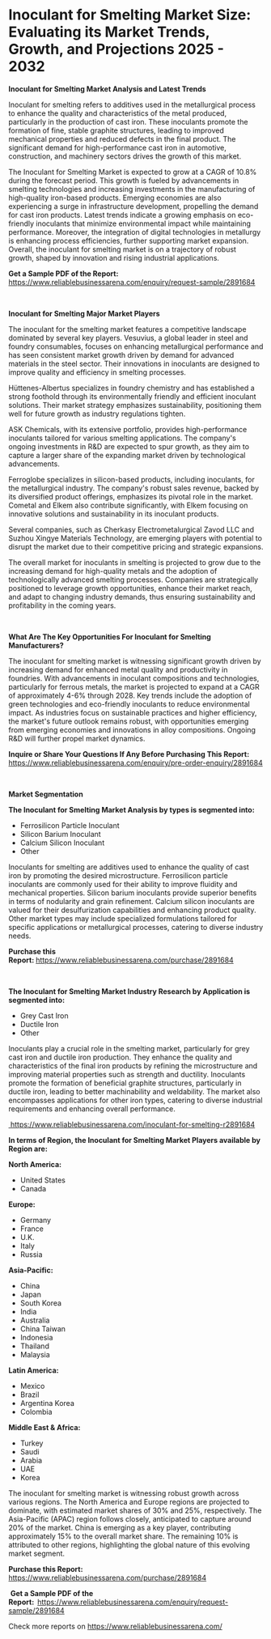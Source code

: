 <p><h1>Inoculant for Smelting Market Size: Evaluating its Market Trends, Growth, and Projections 2025 - 2032</h1></p><p><strong>Inoculant for Smelting Market Analysis and Latest Trends</strong></p>
<p><p>Inoculant for smelting refers to additives used in the metallurgical process to enhance the quality and characteristics of the metal produced, particularly in the production of cast iron. These inoculants promote the formation of fine, stable graphite structures, leading to improved mechanical properties and reduced defects in the final product. The significant demand for high-performance cast iron in automotive, construction, and machinery sectors drives the growth of this market.</p><p>The Inoculant for Smelting Market is expected to grow at a CAGR of 10.8% during the forecast period. This growth is fueled by advancements in smelting technologies and increasing investments in the manufacturing of high-quality iron-based products. Emerging economies are also experiencing a surge in infrastructure development, propelling the demand for cast iron products. Latest trends indicate a growing emphasis on eco-friendly inoculants that minimize environmental impact while maintaining performance. Moreover, the integration of digital technologies in metallurgy is enhancing process efficiencies, further supporting market expansion. Overall, the inoculant for smelting market is on a trajectory of robust growth, shaped by innovation and rising industrial applications.</p></p>
<p><strong>Get a Sample PDF of the Report:&nbsp;</strong> <a href="https://www.reliablebusinessarena.com/enquiry/request-sample/2891684?utm_campaign=3457&utm_medium=2&utm_source=Github&utm_content=ia&utm_term=14032025&utm_id=inoculant-for-smelting">https://www.reliablebusinessarena.com/enquiry/request-sample/2891684</a></p>
<p>&nbsp;</p>
<p><strong>Inoculant for Smelting Major Market Players</strong></p>
<p><p>The inoculant for the smelting market features a competitive landscape dominated by several key players. Vesuvius, a global leader in steel and foundry consumables, focuses on enhancing metallurgical performance and has seen consistent market growth driven by demand for advanced materials in the steel sector. Their innovations in inoculants are designed to improve quality and efficiency in smelting processes.</p><p>Hüttenes-Albertus specializes in foundry chemistry and has established a strong foothold through its environmentally friendly and efficient inoculant solutions. Their market strategy emphasizes sustainability, positioning them well for future growth as industry regulations tighten.</p><p>ASK Chemicals, with its extensive portfolio, provides high-performance inoculants tailored for various smelting applications. The company's ongoing investments in R&D are expected to spur growth, as they aim to capture a larger share of the expanding market driven by technological advancements.</p><p>Ferroglobe specializes in silicon-based products, including inoculants, for the metallurgical industry. The company's robust sales revenue, backed by its diversified product offerings, emphasizes its pivotal role in the market. Cometal and Elkem also contribute significantly, with Elkem focusing on innovative solutions and sustainability in its inoculant products.</p><p>Several companies, such as Cherkasy Electrometalurgical Zavod LLC and Suzhou Xingye Materials Technology, are emerging players with potential to disrupt the market due to their competitive pricing and strategic expansions.</p><p>The overall market for inoculants in smelting is projected to grow due to the increasing demand for high-quality metals and the adoption of technologically advanced smelting processes. Companies are strategically positioned to leverage growth opportunities, enhance their market reach, and adapt to changing industry demands, thus ensuring sustainability and profitability in the coming years.</p></p>
<p>&nbsp;</p>
<p><strong>What Are The Key Opportunities For Inoculant for Smelting Manufacturers?</strong></p>
<p><p>The inoculant for smelting market is witnessing significant growth driven by increasing demand for enhanced metal quality and productivity in foundries. With advancements in inoculant compositions and technologies, particularly for ferrous metals, the market is projected to expand at a CAGR of approximately 4-6% through 2028. Key trends include the adoption of green technologies and eco-friendly inoculants to reduce environmental impact. As industries focus on sustainable practices and higher efficiency, the market's future outlook remains robust, with opportunities emerging from emerging economies and innovations in alloy compositions. Ongoing R&D will further propel market dynamics.</p></p>
<p><strong>Inquire or Share Your Questions If Any Before Purchasing This Report:</strong> <a href="https://www.reliablebusinessarena.com/enquiry/pre-order-enquiry/2891684?utm_campaign=3457&utm_medium=2&utm_source=Github&utm_content=ia&utm_term=14032025&utm_id=inoculant-for-smelting">https://www.reliablebusinessarena.com/enquiry/pre-order-enquiry/2891684</a></p>
<p>&nbsp;</p>
<p><strong>Market Segmentation</strong></p>
<p><strong>The Inoculant for Smelting Market Analysis by types is segmented into:</strong></p>
<p><ul><li>Ferrosilicon Particle Inoculant</li><li>Silicon Barium Inoculant</li><li>Calcium Silicon Inoculant</li><li>Other</li></ul></p>
<p><p>Inoculants for smelting are additives used to enhance the quality of cast iron by promoting the desired microstructure. Ferrosilicon particle inoculants are commonly used for their ability to improve fluidity and mechanical properties. Silicon barium inoculants provide superior benefits in terms of nodularity and grain refinement. Calcium silicon inoculants are valued for their desulfurization capabilities and enhancing product quality. Other market types may include specialized formulations tailored for specific applications or metallurgical processes, catering to diverse industry needs.</p></p>
<p><strong>Purchase this Report:&nbsp;</strong><a href="https://www.reliablebusinessarena.com/purchase/2891684?utm_campaign=3457&utm_medium=2&utm_source=Github&utm_content=ia&utm_term=14032025&utm_id=inoculant-for-smelting">https://www.reliablebusinessarena.com/purchase/2891684</a></p>
<p>&nbsp;</p>
<p><strong>The Inoculant for Smelting Market Industry Research by Application is segmented into:</strong></p>
<p><ul><li>Grey Cast Iron</li><li>Ductile Iron</li><li>Other</li></ul></p>
<p><p>Inoculants play a crucial role in the smelting market, particularly for grey cast iron and ductile iron production. They enhance the quality and characteristics of the final iron products by refining the microstructure and improving material properties such as strength and ductility. Inoculants promote the formation of beneficial graphite structures, particularly in ductile iron, leading to better machinability and weldability. The market also encompasses applications for other iron types, catering to diverse industrial requirements and enhancing overall performance.</p></p>
<p><a href="https://www.reliablebusinessarena.com/inoculant-for-smelting-r2891684?utm_campaign=3457&utm_medium=2&utm_source=Github&utm_content=ia&utm_term=14032025&utm_id=inoculant-for-smelting">&nbsp;https://www.reliablebusinessarena.com/inoculant-for-smelting-r2891684</a></p>
<p><strong>In terms of Region, the Inoculant for Smelting Market Players available by Region are:</strong></p>
<p>
    <p> <strong> North America: </strong>
        <ul>
            <li>United States</li>
            <li>Canada</li>
        </ul>
        </p> 
    <p> <strong> Europe: </strong>
        <ul>
            <li>Germany</li>
            <li>France</li>
            <li>U.K.</li>
            <li>Italy</li>
            <li>Russia</li>
        </ul>
        </p> 
    <p> <strong> Asia-Pacific: </strong>
        <ul>
            <li>China</li>
            <li>Japan</li>
            <li>South Korea</li>
            <li>India</li>
            <li>Australia</li>
            <li>China Taiwan</li>
            <li>Indonesia</li>
            <li>Thailand</li>
            <li>Malaysia</li>
        </ul>
        </p> 
    <p> <strong> Latin America: </strong>
        <ul>
            <li>Mexico</li>
            <li>Brazil</li>
            <li>Argentina Korea</li>
            <li>Colombia</li>
        </ul>
        </p> 
    <p> <strong> Middle East & Africa: </strong>
        <ul>
            <li>Turkey</li>
            <li>Saudi</li>
            <li>Arabia</li>
            <li>UAE</li>
            <li>Korea</li>
        </ul>
    </p>
    </p>
<p><p>The inoculant for smelting market is witnessing robust growth across various regions. The North America and Europe regions are projected to dominate, with estimated market shares of 30% and 25%, respectively. The Asia-Pacific (APAC) region follows closely, anticipated to capture around 20% of the market. China is emerging as a key player, contributing approximately 15% to the overall market share. The remaining 10% is attributed to other regions, highlighting the global nature of this evolving market segment.</p></p>
<p><strong>Purchase this Report: </strong><a href="https://www.reliablebusinessarena.com/purchase/2891684?utm_campaign=3457&utm_medium=2&utm_source=Github&utm_content=ia&utm_term=14032025&utm_id=inoculant-for-smelting">https://www.reliablebusinessarena.com/purchase/2891684</a></p>
<p>&nbsp;<strong>Get a Sample PDF of the Report:&nbsp;&nbsp;</strong><a href="https://www.reliablebusinessarena.com/enquiry/request-sample/2891684?utm_campaign=3457&utm_medium=2&utm_source=Github&utm_content=ia&utm_term=14032025&utm_id=inoculant-for-smelting">https://www.reliablebusinessarena.com/enquiry/request-sample/2891684</a></p>
<p><strong></strong></p>
<p>Check more reports on <a href="https://www.reliablebusinessarena.com/?utm_campaign=3457&utm_medium=2&utm_source=Github&utm_content=ia&utm_term=14032025&utm_id=inoculant-for-smelting">https://www.reliablebusinessarena.com/</a></p>